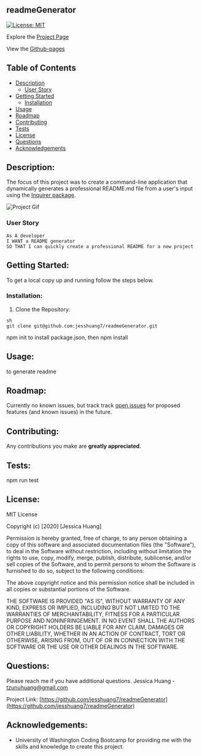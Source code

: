

## readmeGenerator

[![License: MIT](https://img.shields.io/badge/License-MIT-yellow.svg)](https://opensource.org/licenses/MIT) 

Explore the [Project Page](https://github.com/jesshuang7/readmeGenerator)

View the [Github-pages](https://jesshuang7.github.io/readmeGenerator/)

## Table of Contents

* [Description](#description)
    * [User Story](#user-story) 
* [Getting Started](#getting-started)
  * [Installation](#installation)
* [Usage](#usage)
* [Roadmap](#roadmap)
* [Contributing](#contributing)
* [Tests](#tests)
* [License](#License)
* [Questions](#questions)
* [Acknowledgements](#acknowledgements)

## Description:
The focus of this project was to create a command-line application that dynamically generates a professional README.md file from a user's input using the [Inquirer package](https://www.npmjs.com/package/inquirer). 


![Project Gif]()

### User Story

```
As A developer 
I WANT a README generator 
SO THAT I can quickly create a professional README for a new project
```


## Getting Started:
To get a local copy up and running follow the steps below.

### Installation:
1. Clone the Repository:
```
sh
git clone git@github.com:jesshuang7/readmeGenerator.git
```
npm init to install package.json, then npm install


## Usage:
to generate readme

## Roadmap:
Currently no known issues, but track track [open issues](https://github.com/jesshuang7/readmeGenerator/issues ) for proposed features (and known issues) in the future.

## Contributing:
Any contributions you make are **greatly appreciated**.



## Tests:
npm run test

## License:

MIT License

Copyright (c) [2020] [Jessica Huang]

Permission is hereby granted, free of charge, to any person obtaining a copy
of this software and associated documentation files (the "Software"), to deal
in the Software without restriction, including without limitation the rights
to use, copy, modify, merge, publish, distribute, sublicense, and/or sell
copies of the Software, and to permit persons to whom the Software is
furnished to do so, subject to the following conditions:

The above copyright notice and this permission notice shall be included in all
copies or substantial portions of the Software.

THE SOFTWARE IS PROVIDED "AS IS", WITHOUT WARRANTY OF ANY KIND, EXPRESS OR
IMPLIED, INCLUDING BUT NOT LIMITED TO THE WARRANTIES OF MERCHANTABILITY,
FITNESS FOR A PARTICULAR PURPOSE AND NONINFRINGEMENT. IN NO EVENT SHALL THE
AUTHORS OR COPYRIGHT HOLDERS BE LIABLE FOR ANY CLAIM, DAMAGES OR OTHER
LIABILITY, WHETHER IN AN ACTION OF CONTRACT, TORT OR OTHERWISE, ARISING FROM,
OUT OF OR IN CONNECTION WITH THE SOFTWARE OR THE USE OR OTHER DEALINGS IN THE
SOFTWARE.

## Questions:
Please reach me if you have additional questions.
Jessica Huang - tzunuhuang@gmail.com

Project Link: [https://github.com/jesshuang7/readmeGenerator](https://github.com/jesshuang7/readmeGenerator)

## Acknowledgements: 
* University of Washington Coding Bootcamp for providing me with the skills and knowledge to create this project. 



        